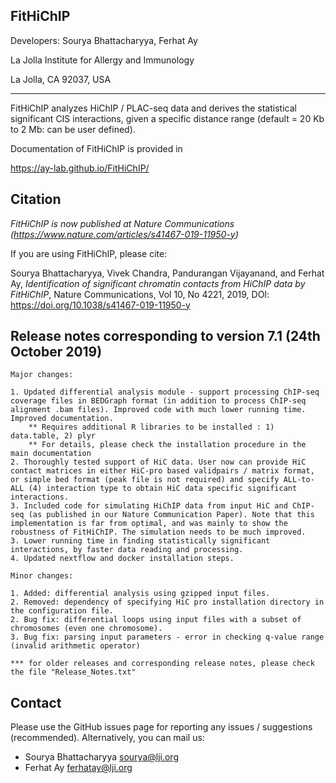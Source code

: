 FitHiChIP
----------------

Developers: Sourya Bhattacharyya, Ferhat Ay

La Jolla Institute for Allergy and Immunology

La Jolla, CA 92037, USA

**************************

FitHiChIP analyzes HiChIP / PLAC-seq data and derives the statistical significant CIS interactions, given a specific distance range (default = 20 Kb to 2 Mb: can be user defined).


Documentation of FitHiChIP is provided in 

https://ay-lab.github.io/FitHiChIP/


Citation
-----------
*FitHiChIP is now published at Nature Communications (<https://www.nature.com/articles/s41467-019-11950-y>)*

If you are using FitHiChIP, please cite:

Sourya Bhattacharyya, Vivek Chandra, Pandurangan Vijayanand, and Ferhat Ay, *Identification of significant chromatin contacts from HiChIP data by FitHiChIP*, Nature Communications, Vol 10, No 4221, 2019, DOI: <https://doi.org/10.1038/s41467-019-11950-y>


Release notes corresponding to version 7.1 (24th October 2019) 
------------------------------------------------------------------

	Major changes: 

	1. Updated differential analysis module - support processing ChIP-seq coverage files in BEDGraph format (in addition to process ChIP-seq alignment .bam files). Improved code with much lower running time. Improved documentation.
		** Requires additional R libraries to be installed : 1) data.table, 2) plyr
		** For details, please check the installation procedure in the main documentation
	2. Thoroughly tested support of HiC data. User now can provide HiC contact matrices in either HiC-pro based validpairs / matrix format, or simple bed format (peak file is not required) and specify ALL-to-ALL (4) interaction type to obtain HiC data specific significant interactions.
	3. Included code for simulating HiChIP data from input HiC and ChIP-seq (as published in our Nature Communication Paper). Note that this implementation is far from optimal, and was mainly to show the robustness of FitHiChIP. The simulation needs to be much improved.
	3. Lower running time in finding statistically significant interactions, by faster data reading and processing.
	4. Updated nextflow and docker installation steps.

	Minor changes:

	1. Added: differential analysis using gzipped input files.
	2. Removed: dependency of specifying HiC pro installation directory in the configuration file.
	2. Bug fix: differential loops using input files with a subset of chromosomes (even one chromosome).
	3. Bug fix: parsing input parameters - error in checking q-value range (invalid arithmetic operator)
	
	*** for older releases and corresponding release notes, please check the file "Release_Notes.txt"


Contact
--------

Please use the GitHub issues page for reporting any issues / suggestions (recommended). Alternatively, you can mail us:

- Sourya Bhattacharyya <sourya@lji.org>
- Ferhat Ay <ferhatay@lji.org>

